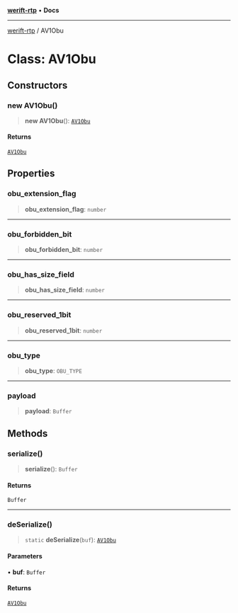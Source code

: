 [**werift-rtp**](../README.md) • **Docs**

***

[werift-rtp](../globals.md) / AV1Obu

# Class: AV1Obu

## Constructors

### new AV1Obu()

> **new AV1Obu**(): [`AV1Obu`](AV1Obu.md)

#### Returns

[`AV1Obu`](AV1Obu.md)

## Properties

### obu\_extension\_flag

> **obu\_extension\_flag**: `number`

***

### obu\_forbidden\_bit

> **obu\_forbidden\_bit**: `number`

***

### obu\_has\_size\_field

> **obu\_has\_size\_field**: `number`

***

### obu\_reserved\_1bit

> **obu\_reserved\_1bit**: `number`

***

### obu\_type

> **obu\_type**: `OBU_TYPE`

***

### payload

> **payload**: `Buffer`

## Methods

### serialize()

> **serialize**(): `Buffer`

#### Returns

`Buffer`

***

### deSerialize()

> `static` **deSerialize**(`buf`): [`AV1Obu`](AV1Obu.md)

#### Parameters

• **buf**: `Buffer`

#### Returns

[`AV1Obu`](AV1Obu.md)
